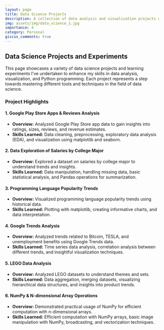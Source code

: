 ```yaml
---
layout: page
title: Data Science Projects 
description: A collection of data analysis and visualization projects using Python.
img: assets/img/data_science_1.jpg
importance: 4
category: Personal
giscus_comments: true
---
```


## Data Science Projects and Experiments

This page showcases a variety of data science projects and learning experiments I've undertaken to enhance my skills in data analysis, visualization, and Python programming. Each project represents a step towards mastering different tools and techniques in the field of data science.

### Project Highlights

#### 1. Google Play Store Apps & Reviews Analysis

- **Overview:** Analyzed Google Play Store app data to gain insights into ratings, sizes, reviews, and revenue estimates.
- **Skills Learned:** Data cleaning, preprocessing, exploratory data analysis (EDA), and visualization using matplotlib and seaborn.

#### 2. Data Exploration of Salaries by College Major

- **Overview:** Explored a dataset on salaries by college major to understand trends and insights.
- **Skills Learned:** Data manipulation, handling missing data, basic statistical analysis, and Pandas operations for summarization.

#### 3. Programming Language Popularity Trends

- **Overview:** Visualized programming language popularity trends using historical data.
- **Skills Learned:** Plotting with matplotlib, creating informative charts, and data interpretation.

#### 4. Google Trends Analysis

- **Overview:** Analyzed trends related to Bitcoin, TESLA, and unemployment benefits using Google Trends data.
- **Skills Learned:** Time series data analysis, correlation analysis between different trends, and insightful visualization techniques.

#### 5. LEGO Data Analysis

- **Overview:** Analyzed LEGO datasets to understand themes and sets.
- **Skills Learned:** Data aggregation, merging datasets, visualizing hierarchical data structures, and insights into product trends.

#### 6. NumPy & N-dimensional Array Operations

- **Overview:** Demonstrated practical usage of NumPy for efficient computation with n-dimensional arrays.
- **Skills Learned:** Efficient computation with NumPy arrays, basic image manipulation with NumPy, broadcasting, and vectorization techniques.

